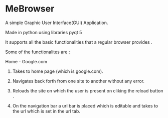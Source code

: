 # MeBrowser

A simple Graphic User Interface(GUI) Application.

Made in python using libraries pyqt 5 

It supports all the basic functionalities that a regular browser provides . 

Some of the functionalites are :


Home - Google.com

1. Takes to home page (which is google.com).

2. Navigates back forth from one site to another without any error. 

3. Reloads the site on which the user is present on cliking the reload button . 

4. On the navigation bar a url bar is placed which is editable and takes to the url which is set in the url tab.
